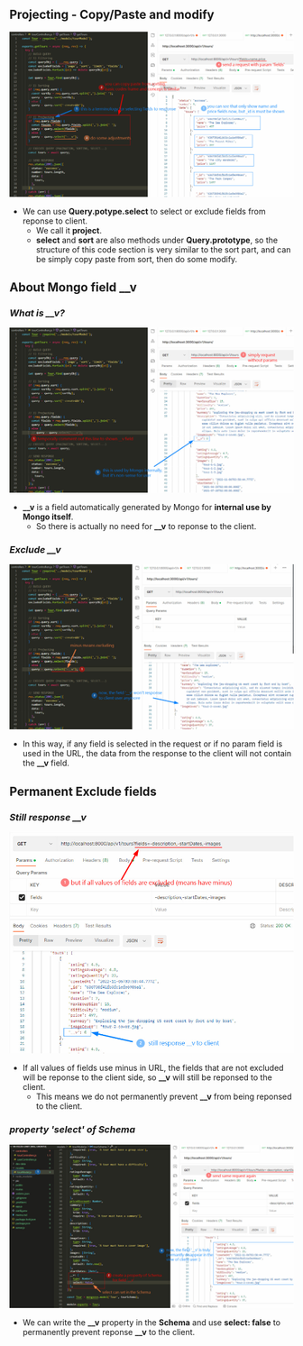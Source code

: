 ## **Projecting - Copy/Paste and modify**

![Alt Project](pic/bandicam%202022-11-10%2017-36-52-462.jpg)

- We can use **Query.potype.select** to select or exclude fields from reponse to client.
  - We call it **project**.
  - **select** and **sort** are also methods under **Query.prototype**, so the structure of this code section is very similar to the sort part, and can be simply copy paste from sort, then do some modify.

## **About Mongo field \_\_v**

### _What is \_\_v?_

![Alt __v](pic/bandicam%202022-11-10%2017-39-30-184.jpg)

- **\_\_v** is a field automatically generated by Mongo for **internal use by Mongo itself**.
  - So there is actually no need for **\_\_v** to reponse to the client.

### _Exclude \_\_v_

![Alt else](pic/bandicam%202022-11-10%2020-07-17-251.jpg)

- In this way, if any field is selected in the request or if no param field is used in the URL, the data from the response to the client will not contain the **\_\_v** field.

## **Permanent Exclude fields**

### _Still response \_\_v_

![Alt still __v](pic/bandicam%202022-11-10%2020-11-08-306.jpg)

- If all values of fields use minus in URL, the fields that are not excluded will be reponse to the client side, so **\_\_v** will still be reponsed to the client.
  - This means we do not permanently prevent **\_\_v** from being reponsed to the client.

### _property 'select' of Schema_

![Alt select in Schema](pic/bandicam%202022-11-10%2020-18-04-424.jpg)

- We can write the **\_\_v** property in the **Schema** and use **select: false** to permanently prevent reponse **\_\_v** to the client.
